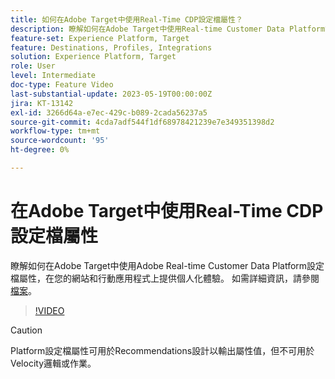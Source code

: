 ```yaml
---
title: 如何在Adobe Target中使用Real-Time CDP設定檔屬性？
description: 瞭解如何在Adobe Target中使用Real-time Customer Data Platform設定檔屬性，在您的網站和行動應用程式上提供個人化體驗。
feature-set: Experience Platform, Target
feature: Destinations, Profiles, Integrations
solution: Experience Platform, Target
role: User
level: Intermediate
doc-type: Feature Video
last-substantial-update: 2023-05-19T00:00:00Z
jira: KT-13142
exl-id: 3266d64a-e7ec-429c-b089-2cada56237a5
source-git-commit: 4cda7adf544f1df68978421239e7e349351398d2
workflow-type: tm+mt
source-wordcount: '95'
ht-degree: 0%

---
```


# 在Adobe Target中使用Real-Time CDP設定檔屬性

瞭解如何在Adobe Target中使用Adobe Real-time Customer Data Platform設定檔屬性，在您的網站和行動應用程式上提供個人化體驗。 如需詳細資訊，請參閱[檔案](https://experienceleague.adobe.com/docs/target/using/integrate/integrating-with-rtcdp.html)。

>[!VIDEO](https://video.tv.adobe.com/v/3419318/?learn=on)

>[!CAUTION]
>
>Platform設定檔屬性可用於Recommendations設計以輸出屬性值，但不可用於Velocity邏輯或作業。

